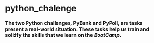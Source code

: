 # python_chalenge
### The two Python challenges, **PyBank** and __PyPoll__, are tasks present a real-world situation. These tasks help us train and solidfy the skills that we learn on the *BootCamp*.
